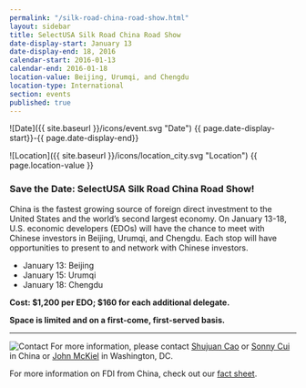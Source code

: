 ```yaml
---
permalink: "/silk-road-china-road-show.html"
layout: sidebar
title: SelectUSA Silk Road China Road Show
date-display-start: January 13
date-display-end: 18, 2016
calendar-start: 2016-01-13
calendar-end: 2016-01-18
location-value: Beijing, Urumqi, and Chengdu
location-type: International
section: events
published: true
---
```



![Date]({{ site.baseurl }}/icons/event.svg "Date") {{ page.date-display-start}}-{{ page.date-display-end}}

![Location]({{ site.baseurl }}/icons/location_city.svg "Location") {{ page.location-value }}

### Save the Date: SelectUSA Silk Road China Road Show!

China is the fastest growing source of foreign direct investment to the United States and the world’s second largest economy. On January 13-18, U.S. economic developers (EDOs) will have the chance to meet with Chinese investors in Beijing, Urumqi, and Chengdu. Each stop will have opportunities to present to and network with Chinese investors.

  * January 13: Beijing
  * January 15: Urumqi
  * January 18: Chengdu

**Cost: $1,200 per EDO; $160 for each additional delegate.**

**Space is limited and on a first-come, first-served basis.**

---

![Contact](https://google.github.io/material-design-icons/action/svg/design/ic_question_answer_24px.svg "Contact") For more information, please contact [Shujuan Cao](mailto:Shujuan.cao@trade.gov) or [Sonny Cui](mailto:Cui.shiyang@trade.gov) in China or [John McKiel](mailto:john.m,ckiel@trade.gov) in Washington, DC.

For more information on FDI from China, check out our [fact sheet](http://selectusa.commerce.gov/country-fact-sheets/2015-09-10%20China%20Fact%20Sheet.pdf).
